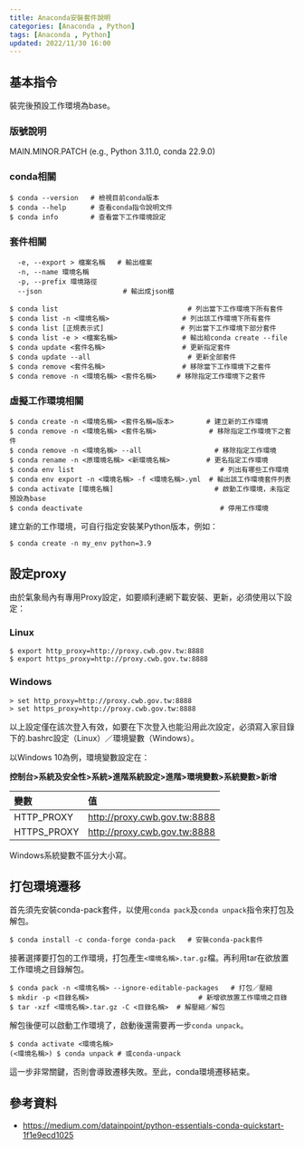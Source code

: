 ```yaml
---
title: Anaconda安裝套件說明
categories: [Anaconda , Python]
tags: [Anaconda , Python]
updated: 2022/11/30 16:00
---
```


## 基本指令

裝完後預設工作環境為base。

### 版號說明

MAIN.MINOR.PATCH (e.g., Python 3.11.0, conda 22.9.0)

### conda相關
```console
$ conda --version   # 檢視目前conda版本
$ conda --help      # 查看conda指令說明文件
$ conda info        # 查看當下工作環境設定
```

### 套件相關
```console
  -e, --export > 檔案名稱   # 輸出檔案
  -n, --name 環境名稱
  -p, --prefix 環境路徑
  --json                    # 輸出成json檔
```

```console
$ conda list                                # 列出當下工作環境下所有套件
$ conda list -n <環境名稱>                  # 列出該工作環境下所有套件
$ conda list [正規表示式]                   # 列出當下工作環境下部分套件
$ conda list -e > <檔案名稱>                # 輸出給conda create --file
$ conda update <套件名稱>                   # 更新指定套件
$ conda update --all                        # 更新全部套件
$ conda remove <套件名稱>                   # 移除當下工作環境下之套件
$ conda remove -n <環境名稱> <套件名稱>     # 移除指定工作環境下之套件
```

### 虛擬工作環境相關
```console
$ conda create -n <環境名稱> <套件名稱=版本>        # 建立新的工作環境
$ conda remove -n <環境名稱> <套件名稱>             # 移除指定工作環境下之套件
$ conda remove -n <環境名稱> --all                  # 移除指定工作環境
$ conda rename -n <原環境名稱> <新環境名稱>         # 更名指定工作環境
$ conda env list                                    # 列出有哪些工作環境
$ conda env export -n <環境名稱> -f <環境名稱>.yml  # 輸出該工作環境套件列表
$ conda activate [環境名稱]                         # 啟動工作環境，未指定預設為base
$ conda deactivate                                  # 停用工作環境
```

建立新的工作環境，可自行指定安裝某Python版本，例如：

```console
$ conda create -n my_env python=3.9
```

## 設定proxy

由於氣象局內有專用Proxy設定，如要順利連網下載安裝、更新，必須使用以下設定：

### Linux

```console
$ export http_proxy=http://proxy.cwb.gov.tw:8888
$ export https_proxy=http://proxy.cwb.gov.tw:8888
```

### Windows

```console
> set http_proxy=http://proxy.cwb.gov.tw:8888
> set https_proxy=http://proxy.cwb.gov.tw:8888
```

以上設定僅在該次登入有效，如要在下次登入也能沿用此次設定，必須寫入家目錄下的.bashrc設定（Linux）／環境變數（Windows）。

以Windows 10為例，環境變數設定在：

**控制台>系統及安全性>系統>進階系統設定>進階>環境變數>系統變數>新增**

| 變數          | 值                           |
| :------------ | :--------------------------- |
| HTTP_PROXY    | http://proxy.cwb.gov.tw:8888 |
| HTTPS_PROXY   | http://proxy.cwb.gov.tw:8888 |

Windows系統變數不區分大小寫。


## 打包環境遷移

首先須先安裝conda-pack套件，以使用`conda pack`及`conda unpack`指令來打包及解包。

```console
$ conda install -c conda-forge conda-pack   # 安裝conda-pack套件
```

接著選擇要打包的工作環境，打包產生`<環境名稱>.tar.gz`檔。再利用tar在欲放置工作環境之目錄解包。

```console
$ conda pack -n <環境名稱> --ignore-editable-packages   # 打包／壓縮
$ mkdir -p <目錄名稱>                           # 新增欲放置工作環境之目錄
$ tar -xzf <環境名稱>.tar.gz -C <目錄名稱>  # 解壓縮／解包
```

解包後便可以啟動工作環境了，啟動後還需要再一步`conda unpack`。

```console
$ conda activate <環境名稱>
(<環境名稱>) $ conda unpack # 或conda-unpack
```

這一步非常關鍵，否則會導致遷移失敗。至此，conda環境遷移結束。

## 參考資料

- https://medium.com/datainpoint/python-essentials-conda-quickstart-1f1e9ecd1025